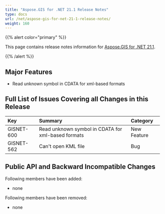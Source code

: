 ```yaml
---
title: "Aspose.GIS for .NET 21.1 Release Notes"
type: docs
url: /net/aspose-gis-for-net-21-1-release-notes/
weight: 160
---
```


{{% alert color="primary" %}} 

This page contains release notes information for [Aspose.GIS for .NET 21.1](https://www.nuget.org/packages/Aspose.GIS/21.1.0).

{{% /alert %}} 
## **Major Features**
- Read unknown symbol in CDATA for xml-based formats
## **Full List of Issues Covering all Changes in this Release**

|**Key**|**Summary**|**Category**|
| :- | :- | :- |
|GISNET-600|Read unknown symbol in CDATA for xml-based formats|New Feature|
|GISNET-562|Can't open KML file|Bug|
## **Public API and Backward Incompatible Changes**
Following members have been added:

- none

Following members have been removed:
- none